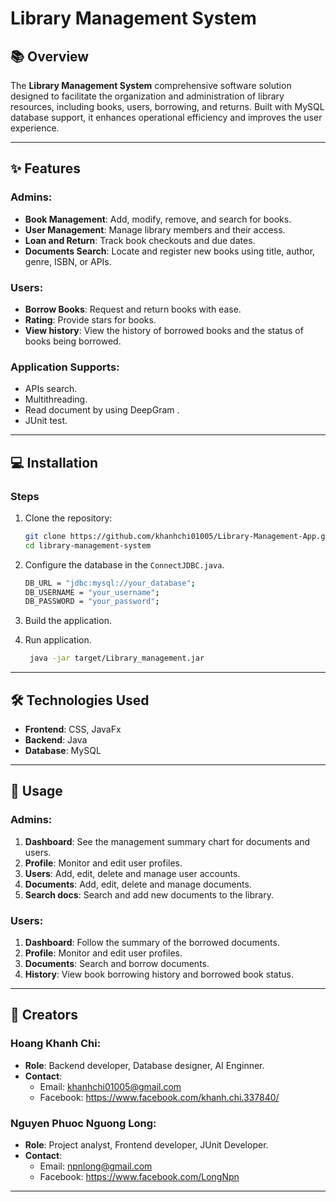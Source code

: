 # Library Management System

## 📚 Overview
The **Library Management System** comprehensive software solution designed to facilitate the organization and administration of library resources, including books, users, borrowing, and returns. Built with MySQL database support, it enhances operational efficiency and improves the user experience.

---

## ✨ Features
### Admins:

- **Book Management**:  Add, modify, remove, and search for books.
- **User Management**: Manage library members and their access.
- **Loan and Return**: Track book checkouts and due dates.
- **Documents Search**: Locate and register new books using title, author, genre, ISBN, or APIs.

### Users:

- **Borrow Books**: Request and return books with ease.
- **Rating**: Provide stars for books.
- **View history**: View the history of borrowed books and the status of books being borrowed.

### Application Supports:
- APIs search.
- Multithreading.
- Read document by using DeepGram .
- JUnit test.

---

## 💻 Installation

### Steps
1. Clone the repository:
   ```bash
   git clone https://github.com/khanhchi01005/Library-Management-App.git
   cd library-management-system
   ```

2. Configure the database in the `ConnectJDBC.java`.
    ``` bash
   DB_URL = "jdbc:mysql://your_database";
   DB_USERNAME = "your_username";
   DB_PASSWORD = "your_password";
   ```
3. Build the application.
4. Run application.
   ``` bash
    java -jar target/Library_management.jar
   ```
---

## 🛠️ Technologies Used
- **Frontend**: CSS, JavaFx
- **Backend**: Java
- **Database**: MySQL

---

## 🚀 Usage
### Admins:
1. **Dashboard**: See the management summary chart for documents and users.
2. **Profile**: Monitor and edit user profiles.
3. **Users**: Add, edit, delete and manage user accounts.
4. **Documents**: Add, edit, delete and manage documents.
5. **Search docs**: Search and add new documents to the library.

### Users:
1. **Dashboard**: Follow the summary of the borrowed documents.
2. **Profile**: Monitor and edit user profiles.
3. **Documents**: Search and borrow documents.
4. **History**: View book borrowing history and borrowed book status.

---

## 📝 Creators

### Hoang Khanh Chi: 
- **Role**: Backend developer, Database designer, AI Enginner.
- **Contact**:
  - Email: khanhchi01005@gmail.com
  - Facebook: https://www.facebook.com/khanh.chi.337840/
### Nguyen Phuoc Nguong Long:
- **Role**: Project analyst, Frontend developer, JUnit Developer.
- **Contact**:
    - Email: npnlong@gmail.com
    - Facebook: https://www.facebook.com/LongNpn
---
